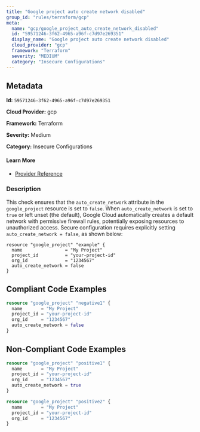 ```yaml
---
title: "Google project auto create network disabled"
group_id: "rules/terraform/gcp"
meta:
  name: "gcp/google_project_auto_create_network_disabled"
  id: "59571246-3f62-4965-a96f-c7d97e269351"
  display_name: "Google project auto create network disabled"
  cloud_provider: "gcp"
  framework: "Terraform"
  severity: "MEDIUM"
  category: "Insecure Configurations"
---
```

## Metadata

**Id:** `59571246-3f62-4965-a96f-c7d97e269351`

**Cloud Provider:** gcp

**Framework:** Terraform

**Severity:** Medium

**Category:** Insecure Configurations

#### Learn More

 - [Provider Reference](https://registry.terraform.io/providers/hashicorp/google/latest/docs/resources/google_project)

### Description

 This check ensures that the `auto_create_network` attribute in the `google_project` resource is set to `false`. When `auto_create_network` is set to `true` or left unset (the default), Google Cloud automatically creates a default network with permissive firewall rules, potentially exposing resources to unauthorized access. Secure configuration requires explicitly setting `auto_create_network = false`, as shown below:

```
resource "google_project" "example" {
  name                = "My Project"
  project_id          = "your-project-id"
  org_id              = "1234567"
  auto_create_network = false
}
```


## Compliant Code Examples
```tf
resource "google_project" "negative1" {
  name       = "My Project"
  project_id = "your-project-id"
  org_id     = "1234567"
  auto_create_network = false
}

```
## Non-Compliant Code Examples
```tf
resource "google_project" "positive1" {
  name       = "My Project"
  project_id = "your-project-id"
  org_id     = "1234567"
  auto_create_network = true
}

resource "google_project" "positive2" {
  name       = "My Project"
  project_id = "your-project-id"
  org_id     = "1234567"
}

```